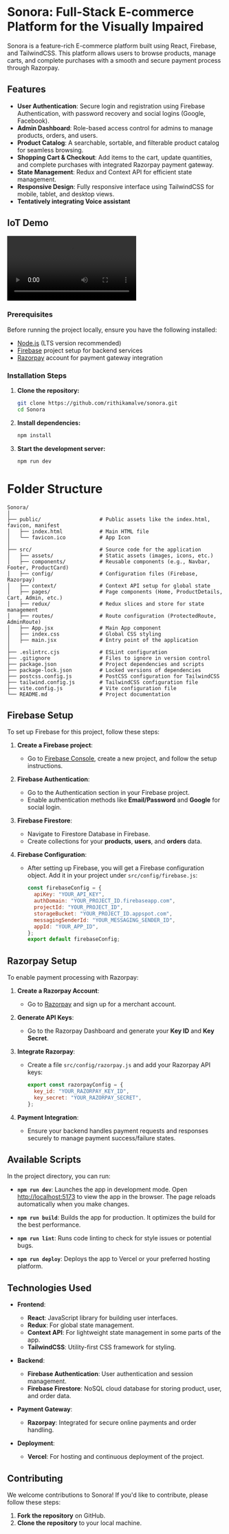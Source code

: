 # Sonora: Full-Stack E-commerce Platform for the  Visually Impaired

Sonora is a feature-rich E-commerce platform built using React, Firebase, and TailwindCSS. This platform allows users to browse products, manage carts, and complete purchases with a smooth and secure payment process through Razorpay. 

## Features

- **User Authentication**: Secure login and registration using Firebase Authentication, with password recovery and social logins (Google, Facebook).
- **Admin Dashboard**: Role-based access control for admins to manage products, orders, and users.
- **Product Catalog**: A searchable, sortable, and filterable product catalog for seamless browsing.
- **Shopping Cart & Checkout**: Add items to the cart, update quantities, and complete purchases with integrated Razorpay payment gateway.
- **State Management**: Redux and Context API for efficient state management.
- **Responsive Design**: Fully responsive interface using TailwindCSS for mobile, tablet, and desktop views.
- **Tentatively integrating Voice assistant**


## IoT Demo
![View the video](IoT_demo.mp4)

### Prerequisites

Before running the project locally, ensure you have the following installed:

- [Node.js](https://nodejs.org/en/download/) (LTS version recommended)
- [Firebase](https://firebase.google.com/) project setup for backend services
- [Razorpay](https://razorpay.com/) account for payment gateway integration

### Installation Steps

1. **Clone the repository:**

   ```bash
   git clone https://github.com/rithikamalve/sonora.git
   cd Sonora
2. **Install dependencies:**

    ```bash
   npm install
3. **Start the development server:**
   ```bash
   npm run dev

# Folder Structure
    
    Sonora/
    │
    ├── public/                   # Public assets like the index.html, favicon, manifest
    │   ├── index.html            # Main HTML file
    │   └── favicon.ico           # App Icon
    │
    ├── src/                      # Source code for the application
    │   ├── assets/               # Static assets (images, icons, etc.)
    │   ├── components/           # Reusable components (e.g., Navbar, Footer, ProductCard)
    │   ├── config/               # Configuration files (Firebase, Razorpay)
    │   ├── context/              # Context API setup for global state
    │   ├── pages/                # Page components (Home, ProductDetails, Cart, Admin, etc.)
    │   ├── redux/                # Redux slices and store for state management
    │   ├── routes/               # Route configuration (ProtectedRoute, AdminRoute)
    │   ├── App.jsx               # Main App component
    │   ├── index.css             # Global CSS styling
    │   ├── main.jsx              # Entry point of the application
    │
    ├── .eslintrc.cjs             # ESLint configuration
    ├── .gitignore                # Files to ignore in version control
    ├── package.json              # Project dependencies and scripts
    ├── package-lock.json         # Locked versions of dependencies
    ├── postcss.config.js         # PostCSS configuration for TailwindCSS
    ├── tailwind.config.js        # TailwindCSS configuration file
    ├── vite.config.js            # Vite configuration file
    └── README.md                 # Project documentation
      

    
    
## Firebase Setup

To set up Firebase for this project, follow these steps:

1. **Create a Firebase project**:
   - Go to [Firebase Console](https://console.firebase.google.com/), create a new project, and follow the setup instructions.

2. **Firebase Authentication**:
   - Go to the Authentication section in your Firebase project.
   - Enable authentication methods like **Email/Password** and **Google** for social login.
   
3. **Firebase Firestore**:
   - Navigate to Firestore Database in Firebase.
   - Create collections for your **products**, **users**, and **orders** data.

4. **Firebase Configuration**:
   - After setting up Firebase, you will get a Firebase configuration object. Add it in your project under `src/config/firebase.js`:
     ```js
     const firebaseConfig = {
       apiKey: "YOUR_API_KEY",
       authDomain: "YOUR_PROJECT_ID.firebaseapp.com",
       projectId: "YOUR_PROJECT_ID",
       storageBucket: "YOUR_PROJECT_ID.appspot.com",
       messagingSenderId: "YOUR_MESSAGING_SENDER_ID",
       appId: "YOUR_APP_ID",
     };
     export default firebaseConfig;
     ```

## Razorpay Setup

To enable payment processing with Razorpay:

1. **Create a Razorpay Account**:
   - Go to [Razorpay](https://razorpay.com/) and sign up for a merchant account.

2. **Generate API Keys**:
   - Go to the Razorpay Dashboard and generate your **Key ID** and **Key Secret**.

3. **Integrate Razorpay**:
   - Create a file `src/config/razorpay.js` and add your Razorpay API keys:
     ```js
     export const razorpayConfig = {
       key_id: "YOUR_RAZORPAY_KEY_ID",
       key_secret: "YOUR_RAZORPAY_SECRET",
     };
     ```

4. **Payment Integration**:
   - Ensure your backend handles payment requests and responses securely to manage payment success/failure states.

## Available Scripts

In the project directory, you can run:

- **`npm run dev`**: Launches the app in development mode. Open [http://localhost:5173](http://localhost:5173) to view the app in the browser. The page reloads automatically when you make changes.

- **`npm run build`**: Builds the app for production. It optimizes the build for the best performance.

- **`npm run lint`**: Runs code linting to check for style issues or potential bugs.

- **`npm run deploy`**: Deploys the app to Vercel or your preferred hosting platform.

## Technologies Used

- **Frontend**: 
  - **React**: JavaScript library for building user interfaces.
  - **Redux**: For global state management.
  - **Context API**: For lightweight state management in some parts of the app.
  - **TailwindCSS**: Utility-first CSS framework for styling.

- **Backend**:
  - **Firebase Authentication**: User authentication and session management.
  - **Firebase Firestore**: NoSQL cloud database for storing product, user, and order data.

- **Payment Gateway**:
  - **Razorpay**: Integrated for secure online payments and order handling.

- **Deployment**:
  - **Vercel**: For hosting and continuous deployment of the project.

## Contributing

We welcome contributions to Sonora! If you'd like to contribute, please follow these steps:

1. **Fork the repository** on GitHub.
2. **Clone the repository** to your local machine.


